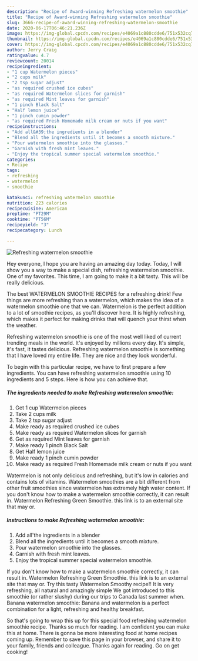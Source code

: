 ```yaml
---
description: "Recipe of Award-winning Refreshing watermelon smoothie"
title: "Recipe of Award-winning Refreshing watermelon smoothie"
slug: 3666-recipe-of-award-winning-refreshing-watermelon-smoothie
date: 2020-06-17T06:46:21.236Z
image: https://img-global.cpcdn.com/recipes/e4069a1c880cdde6/751x532cq70/refreshing-watermelon-smoothie-recipe-main-photo.jpg
thumbnail: https://img-global.cpcdn.com/recipes/e4069a1c880cdde6/751x532cq70/refreshing-watermelon-smoothie-recipe-main-photo.jpg
cover: https://img-global.cpcdn.com/recipes/e4069a1c880cdde6/751x532cq70/refreshing-watermelon-smoothie-recipe-main-photo.jpg
author: Jerry Craig
ratingvalue: 4.7
reviewcount: 20014
recipeingredient:
- "1 cup Watermelon pieces"
- "2 cups milk"
- "2 tsp sugar adjust"
- "as required crushed ice cubes"
- "as required Watermelon slices for garnish"
- "as required Mint leaves for garnish"
- "1 pinch Black Salt"
- "Half lemon juice"
- "1 pinch cumin powder"
- "as required Fresh Homemade milk cream or nuts if you want"
recipeinstructions:
- "Add all&#39;the ingredients in a blender"
- "Blend all the ingredients until it becomes a smooth mixture."
- "Pour watermelon smoothie into the glasses."
- "Garnish with fresh mint leaves."
- "Enjoy the tropical summer special watermelon smoothie."
categories:
- Recipe
tags:
- refreshing
- watermelon
- smoothie

katakunci: refreshing watermelon smoothie 
nutrition: 223 calories
recipecuisine: American
preptime: "PT29M"
cooktime: "PT56M"
recipeyield: "3"
recipecategory: Lunch

---
```



![Refreshing watermelon smoothie](https://img-global.cpcdn.com/recipes/e4069a1c880cdde6/751x532cq70/refreshing-watermelon-smoothie-recipe-main-photo.jpg)

Hey everyone, I hope you are having an amazing day today. Today, I will show you a way to make a special dish, refreshing watermelon smoothie. One of my favorites. This time, I am going to make it a bit tasty. This will be really delicious.

The best WATERMELON SMOOTHIE RECIPES for a refreshing drink! Few things are more refreshing than a watermelon, which makes the idea of a watermelon smoothie one that we can. Watermelon is the perfect addition to a lot of smoothie recipes, as you&#39;ll discover here. It is highly refreshing, which makes it perfect for making drinks that will quench your thirst when the weather.

Refreshing watermelon smoothie is one of the most well liked of current trending meals in the world. It's enjoyed by millions every day. It's simple, it's fast, it tastes delicious. Refreshing watermelon smoothie is something that I have loved my entire life. They are nice and they look wonderful.


To begin with this particular recipe, we have to first prepare a few ingredients. You can have refreshing watermelon smoothie using 10 ingredients and 5 steps. Here is how you can achieve that.

<!--inarticleads1-->

##### The ingredients needed to make Refreshing watermelon smoothie:

1. Get 1 cup Watermelon pieces
1. Take 2 cups milk
1. Take 2 tsp sugar adjust
1. Make ready as required crushed ice cubes
1. Make ready as required Watermelon slices for garnish
1. Get as required Mint leaves for garnish
1. Make ready 1 pinch Black Salt
1. Get Half lemon juice
1. Make ready 1 pinch cumin powder
1. Make ready as required Fresh Homemade milk cream or nuts if you want


Watermelon is not only delicious and refreshing, but it&#39;s low in calories and contains lots of vitamins. Watermelon smoothies are a bit different from other fruit smoothies since watermelon has extremely high water content. If you don&#39;t know how to make a watermelon smoothie correctly, it can result in. Watermelon Refreshing Green Smoothie. this link is to an external site that may or. 

<!--inarticleads2-->

##### Instructions to make Refreshing watermelon smoothie:

1. Add all&#39;the ingredients in a blender
1. Blend all the ingredients until it becomes a smooth mixture.
1. Pour watermelon smoothie into the glasses.
1. Garnish with fresh mint leaves.
1. Enjoy the tropical summer special watermelon smoothie.


If you don&#39;t know how to make a watermelon smoothie correctly, it can result in. Watermelon Refreshing Green Smoothie. this link is to an external site that may or. Try this tasty Watermelon Smoothy recipe!! It is very refreshing, all natural and amazingly simple We got introduced to this smoothie (or rather slushy) during our trips to Canada last summer when. Banana watermelon smoothie: Banana and watermelon is a perfect combination for a light, refreshing and healthy breakfast. 

So that's going to wrap this up for this special food refreshing watermelon smoothie recipe. Thanks so much for reading. I am confident you can make this at home. There is gonna be more interesting food at home recipes coming up. Remember to save this page in your browser, and share it to your family, friends and colleague. Thanks again for reading. Go on get cooking!
